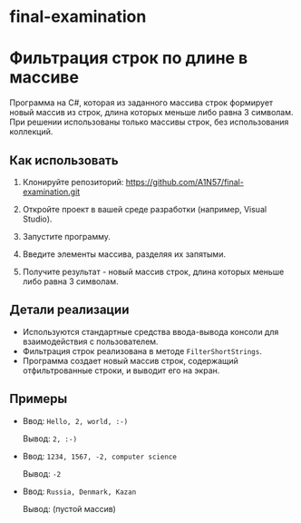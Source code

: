 # final-examination
# Фильтрация строк по длине в массиве

Программа на C#, которая из заданного массива строк формирует новый массив из строк, длина которых меньше либо равна 3 символам. При решении использованы только массивы строк, без использования коллекций.

## Как использовать

1. Клонируйте репозиторий: https://github.com/A1N57/final-examination.git
2. Откройте проект в вашей среде разработки (например, Visual Studio).

3. Запустите программу.

4. Введите элементы массива, разделяя их запятыми.

5. Получите результат - новый массив строк, длина которых меньше либо равна 3 символам.
## Детали реализации

- Используются стандартные средства ввода-вывода консоли для взаимодействия с пользователем.
- Фильтрация строк реализована в методе `FilterShortStrings`.
- Программа создает новый массив строк, содержащий отфильтрованные строки, и выводит его на экран.

## Примеры

- Ввод: `Hello, 2, world, :-)`

  Вывод: `2, :-)`

- Ввод: `1234, 1567, -2, computer science`

  Вывод: `-2`

- Ввод: `Russia, Denmark, Kazan`

  Вывод: (пустой массив)
   
